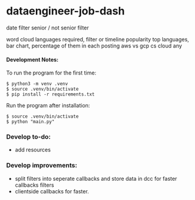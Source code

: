 # dataengineer-job-dash


date filter
senior / not senior filter


word cloud
languages required, filter or timeline popularity 
top languages, bar chart, percentage of them in each posting
aws vs gcp cs cloud any 


#### Development Notes:
To run the program for the first time:
```
$ python3 -m venv .venv
$ source .venv/bin/activate 
$ pip install -r requirements.txt
```

Run the program after installation:
```
$ source .venv/bin/activate
$ python "main.py"
```


### Develop to-do: 
- add resources

### Develop improvements: 
- split filters into seperate callbacks and store data in dcc for faster callbacks filters
- clientside callbacks for faster. 